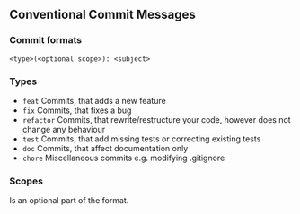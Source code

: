 ## Conventional Commit Messages

### Commit formats

```
<type>(<optional scope>): <subject>
```

### Types

- `feat` Commits, that adds a new feature
- `fix` Commits, that fixes a bug
- `refactor` Commits, that rewrite/restructure your code, however does not change any behaviour
- `test` Commits, that add missing tests or correcting existing tests
- `doc` Commits, that affect documentation only
- `chore` Miscellaneous commits e.g. modifying .gitignore

### Scopes

Is an optional part of the format.
